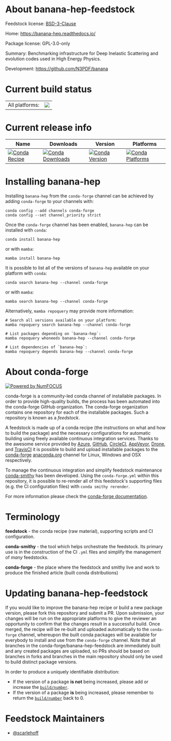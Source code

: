 About banana-hep-feedstock
==========================

Feedstock license: [BSD-3-Clause](https://github.com/conda-forge/banana-hep-feedstock/blob/main/LICENSE.txt)

Home: https://banana-hep.readthedocs.io/

Package license: GPL-3.0-only

Summary: Benchmarking infrastructure for Deep Inelastic Scattering and evolution codes used in High Energy Physics.

Development: https://github.com/N3PDF/banana

Current build status
====================


<table><tr><td>All platforms:</td>
    <td>
      <a href="https://dev.azure.com/conda-forge/feedstock-builds/_build/latest?definitionId=15767&branchName=main">
        <img src="https://dev.azure.com/conda-forge/feedstock-builds/_apis/build/status/banana-hep-feedstock?branchName=main">
      </a>
    </td>
  </tr>
</table>

Current release info
====================

| Name | Downloads | Version | Platforms |
| --- | --- | --- | --- |
| [![Conda Recipe](https://img.shields.io/badge/recipe-banana--hep-green.svg)](https://anaconda.org/conda-forge/banana-hep) | [![Conda Downloads](https://img.shields.io/conda/dn/conda-forge/banana-hep.svg)](https://anaconda.org/conda-forge/banana-hep) | [![Conda Version](https://img.shields.io/conda/vn/conda-forge/banana-hep.svg)](https://anaconda.org/conda-forge/banana-hep) | [![Conda Platforms](https://img.shields.io/conda/pn/conda-forge/banana-hep.svg)](https://anaconda.org/conda-forge/banana-hep) |

Installing banana-hep
=====================

Installing `banana-hep` from the `conda-forge` channel can be achieved by adding `conda-forge` to your channels with:

```
conda config --add channels conda-forge
conda config --set channel_priority strict
```

Once the `conda-forge` channel has been enabled, `banana-hep` can be installed with `conda`:

```
conda install banana-hep
```

or with `mamba`:

```
mamba install banana-hep
```

It is possible to list all of the versions of `banana-hep` available on your platform with `conda`:

```
conda search banana-hep --channel conda-forge
```

or with `mamba`:

```
mamba search banana-hep --channel conda-forge
```

Alternatively, `mamba repoquery` may provide more information:

```
# Search all versions available on your platform:
mamba repoquery search banana-hep --channel conda-forge

# List packages depending on `banana-hep`:
mamba repoquery whoneeds banana-hep --channel conda-forge

# List dependencies of `banana-hep`:
mamba repoquery depends banana-hep --channel conda-forge
```


About conda-forge
=================

[![Powered by
NumFOCUS](https://img.shields.io/badge/powered%20by-NumFOCUS-orange.svg?style=flat&colorA=E1523D&colorB=007D8A)](https://numfocus.org)

conda-forge is a community-led conda channel of installable packages.
In order to provide high-quality builds, the process has been automated into the
conda-forge GitHub organization. The conda-forge organization contains one repository
for each of the installable packages. Such a repository is known as a *feedstock*.

A feedstock is made up of a conda recipe (the instructions on what and how to build
the package) and the necessary configurations for automatic building using freely
available continuous integration services. Thanks to the awesome service provided by
[Azure](https://azure.microsoft.com/en-us/services/devops/), [GitHub](https://github.com/),
[CircleCI](https://circleci.com/), [AppVeyor](https://www.appveyor.com/),
[Drone](https://cloud.drone.io/welcome), and [TravisCI](https://travis-ci.com/)
it is possible to build and upload installable packages to the
[conda-forge](https://anaconda.org/conda-forge) [anaconda.org](https://anaconda.org/)
channel for Linux, Windows and OSX respectively.

To manage the continuous integration and simplify feedstock maintenance
[conda-smithy](https://github.com/conda-forge/conda-smithy) has been developed.
Using the ``conda-forge.yml`` within this repository, it is possible to re-render all of
this feedstock's supporting files (e.g. the CI configuration files) with ``conda smithy rerender``.

For more information please check the [conda-forge documentation](https://conda-forge.org/docs/).

Terminology
===========

**feedstock** - the conda recipe (raw material), supporting scripts and CI configuration.

**conda-smithy** - the tool which helps orchestrate the feedstock.
                   Its primary use is in the construction of the CI ``.yml`` files
                   and simplify the management of *many* feedstocks.

**conda-forge** - the place where the feedstock and smithy live and work to
                  produce the finished article (built conda distributions)


Updating banana-hep-feedstock
=============================

If you would like to improve the banana-hep recipe or build a new
package version, please fork this repository and submit a PR. Upon submission,
your changes will be run on the appropriate platforms to give the reviewer an
opportunity to confirm that the changes result in a successful build. Once
merged, the recipe will be re-built and uploaded automatically to the
`conda-forge` channel, whereupon the built conda packages will be available for
everybody to install and use from the `conda-forge` channel.
Note that all branches in the conda-forge/banana-hep-feedstock are
immediately built and any created packages are uploaded, so PRs should be based
on branches in forks and branches in the main repository should only be used to
build distinct package versions.

In order to produce a uniquely identifiable distribution:
 * If the version of a package **is not** being increased, please add or increase
   the [``build/number``](https://docs.conda.io/projects/conda-build/en/latest/resources/define-metadata.html#build-number-and-string).
 * If the version of a package **is** being increased, please remember to return
   the [``build/number``](https://docs.conda.io/projects/conda-build/en/latest/resources/define-metadata.html#build-number-and-string)
   back to 0.

Feedstock Maintainers
=====================

* [@scarlehoff](https://github.com/scarlehoff/)

